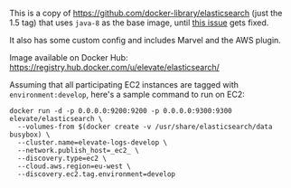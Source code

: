 This is a copy of https://github.com/docker-library/elasticsearch (just the 1.5 tag) that uses `java-8` as the base image, until [this issue](https://github.com/docker-library/elasticsearch/issues/13) gets fixed.

It also has some custom config and includes Marvel and the AWS plugin.

Image available on Docker Hub: https://registry.hub.docker.com/u/elevate/elasticsearch/

Assuming that all participating EC2 instances are tagged with `environment:develop`, here's a sample command to run on EC2:

```
docker run -d -p 0.0.0.0:9200:9200 -p 0.0.0.0:9300:9300 elevate/elasticsearch \
  --volumes-from $(docker create -v /usr/share/elasticsearch/data busybox) \
  --cluster.name=elevate-logs-develop \
  --network.publish_host=_ec2_ \
  --discovery.type=ec2 \
  --cloud.aws.region=eu-west \
  --discovery.ec2.tag.environment=develop 
```

